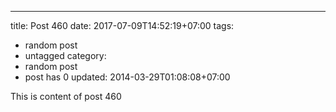 ---
title: Post 460
date: 2017-07-09T14:52:19+07:00
tags:
  - random post
  - untagged
category:
  - random post
  - post has 0
updated: 2014-03-29T01:08:08+07:00

This is content of post 460